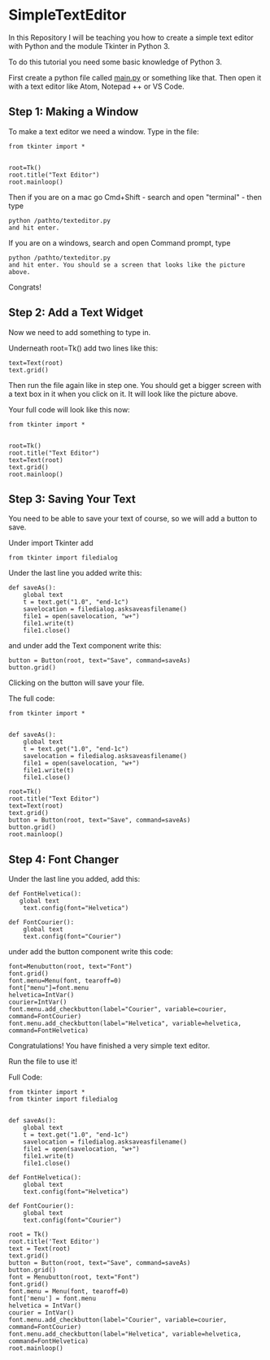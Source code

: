 # SimpleTextEditor
In this Repository I will be teaching you how to create a simple text editor with Python and the module Tkinter in Python 3.

To do this tutorial you need some basic knowledge of Python 3.

First create a python file called [main.py](main.py) or something like that. Then open it with a text editor like Atom, Notepad ++ or VS Code.

## Step 1: Making a Window
To make a text editor we need a window. Type in the file:
```
from tkinter import *


root=Tk()
root.title("Text Editor")
root.mainloop()
```
Then if you are on a mac go Cmd+Shift - search and open "terminal" - then type
```
python /pathto/texteditor.py 
and hit enter.
```

If you are on a windows, search and open Command prompt, type
```
python /pathto/texteditor.py
and hit enter. You should se a screen that looks like the picture above.
```

Congrats!

## Step 2: Add a Text Widget
Now we need to add something to type in.

Underneath root=Tk() add two lines like this:

```
text=Text(root)
text.grid()
```
Then run the file again like in step one. You should get a bigger screen with a text box in it when you click on it. It will look like the picture above.

Your full code will look like this now:
```
from tkinter import *


root=Tk()
root.title("Text Editor")
text=Text(root)
text.grid()
root.mainloop()
```

## Step 3: Saving Your Text
You need to be able to save your text of course, so we will add a button to save.

Under import Tkinter add

```
from tkinter import filedialog
```

Under the last line you added write this:

```
def saveAs():
    global text
    t = text.get("1.0", "end-1c")
    savelocation = filedialog.asksaveasfilename()
    file1 = open(savelocation, "w+")
    file1.write(t)
    file1.close()
```

and under add the Text component write this:
```
button = Button(root, text="Save", command=saveAs)
button.grid()
```

Clicking on the button will save your file.

The full code:

```
from tkinter import *


def saveAs():
    global text
    t = text.get("1.0", "end-1c")
    savelocation = filedialog.asksaveasfilename()
    file1 = open(savelocation, "w+")
    file1.write(t)
    file1.close()
    
root=Tk()
root.title("Text Editor")
text=Text(root)
text.grid()
button = Button(root, text="Save", command=saveAs)
button.grid()
root.mainloop()
```

## Step 4: Font Changer
Under the last line you added, add this:

```
def FontHelvetica():
   global text
    text.config(font="Helvetica")
    
def FontCourier():
    global text
    text.config(font="Courier")
```

under add the button component write this code:
```
font=Menubutton(root, text="Font") 
font.grid() 
font.menu=Menu(font, tearoff=0) 
font["menu"]=font.menu
helvetica=IntVar() 
courier=IntVar()
font.menu.add_checkbutton(label="Courier", variable=courier, command=FontCourier)
font.menu.add_checkbutton(label="Helvetica", variable=helvetica, command=FontHelvetica)
```
Congratulations! You have finished a very simple text editor.

Run the file to use it!

Full Code:
```
from tkinter import *
from tkinter import filedialog


def saveAs():
    global text
    t = text.get("1.0", "end-1c")
    savelocation = filedialog.asksaveasfilename()
    file1 = open(savelocation, "w+")
    file1.write(t)
    file1.close()

def FontHelvetica():
    global text
    text.config(font="Helvetica")

def FontCourier():
    global text
    text.config(font="Courier")

root = Tk()
root.title('Text Editor')
text = Text(root)
text.grid()
button = Button(root, text="Save", command=saveAs)
button.grid()
font = Menubutton(root, text="Font")
font.grid()
font.menu = Menu(font, tearoff=0)
font['menu'] = font.menu
helvetica = IntVar()
courier = IntVar()
font.menu.add_checkbutton(label="Courier", variable=courier, command=FontCourier)
font.menu.add_checkbutton(label="Helvetica", variable=helvetica, command=FontHelvetica)
root.mainloop()
```
